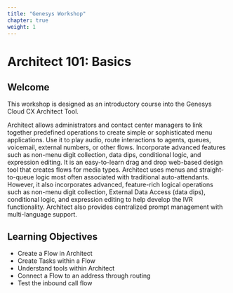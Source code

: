 ```yaml
---
title: "Genesys Workshop"
chapter: true
weight: 1
---
```


# Architect 101: Basics

## Welcome

This workshop is designed as an introductory course into the Genesys Cloud CX Architect Tool. 

Architect allows administrators and contact center managers to link together predefined operations to create simple or sophisticated menu applications. Use it to play audio, route interactions to agents, queues, voicemail, external numbers, or other flows. Incorporate advanced features such as non-menu digit collection, data dips, conditional logic, and expression editing. It is an easy-to-learn drag and drop web-based design tool that creates flows for media types. Architect uses menus and straight-to-queue logic most often associated with traditional auto-attendants. However, it also incorporates advanced, feature-rich logical operations such as non-menu digit collection, External Data Access (data dips), conditional logic, and expression editing to help develop the IVR functionality. Architect also provides centralized prompt management with multi-language support.

## Learning Objectives
- Create a Flow in Architect
- Create Tasks within a Flow
- Understand tools within Architect
- Connect a Flow to an address through routing
- Test the inbound call flow
